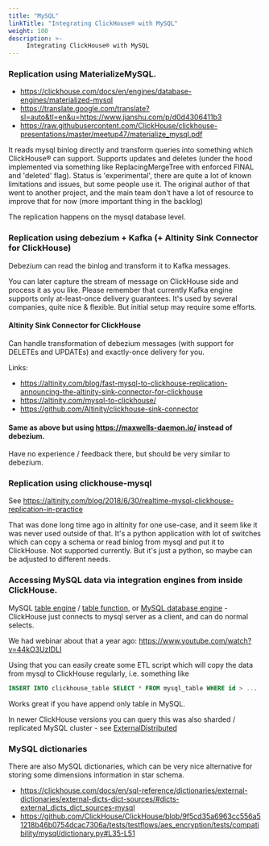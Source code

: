 ```yaml
---
title: "MySQL"
linkTitle: "Integrating ClickHouse® with MySQL"
weight: 100
description: >-
     Integrating ClickHouse® with MySQL
---
```


### Replication using MaterializeMySQL.

- https://clickhouse.com/docs/en/engines/database-engines/materialized-mysql
- https://translate.google.com/translate?sl=auto&tl=en&u=https://www.jianshu.com/p/d0d4306411b3
- https://raw.githubusercontent.com/ClickHouse/clickhouse-presentations/master/meetup47/materialize_mysql.pdf

It reads mysql binlog directly and transform queries into something which ClickHouse® can support. Supports updates and deletes (under the hood implemented via something like ReplacingMergeTree with enforced FINAL and 'deleted' flag). Status is 'experimental', there are quite a lot of known limitations and issues, but some people use it. The original author of that went to another project, and the main team don't have a lot of resource to improve that for now (more important thing in the backlog)

The replication happens on the mysql database level.

### Replication using debezium + Kafka (+ Altinity Sink Connector for ClickHouse)

Debezium can read the binlog and transform it to Kafka messages. 

You can later capture the stream of message on ClickHouse side and process it as you like.
Please remember that currently Kafka engine supports only at-least-once delivery guarantees.
It's used by several companies, quite nice & flexible. But initial setup may require some efforts.

#### Altinity Sink Connector for ClickHouse

Can handle transformation of debezium messages (with support for DELETEs and UPDATEs) and exactly-once delivery for you. 

Links:
* https://altinity.com/blog/fast-mysql-to-clickhouse-replication-announcing-the-altinity-sink-connector-for-clickhouse
* https://altinity.com/mysql-to-clickhouse/
* https://github.com/Altinity/clickhouse-sink-connector

#### Same as above but using https://maxwells-daemon.io/ instead of debezium.

Have no experience / feedback there, but should be very similar to debezium.

### Replication using clickhouse-mysql

See https://altinity.com/blog/2018/6/30/realtime-mysql-clickhouse-replication-in-practice

That was done long time ago in altinity for one use-case, and it seem like it was never used outside of that.
It's a python application with lot of switches which can copy a schema or read binlog from mysql and put it to ClickHouse.
Not supported currently. But it's just a python, so maybe can be adjusted to different needs.

### Accessing MySQL data via integration engines from inside ClickHouse.

MySQL [table engine](https://clickhouse.com/docs/en/engines/table-engines/integrations/mysql/) / [table function](https://clickhouse.com/docs/en/sql-reference/table-functions/mysql/), or [MySQL database engine](https://clickhouse.com/docs/en/engines/database-engines/mysql/) - ClickHouse just connects to mysql server as a client, and can do normal selects.

We had webinar about that a year ago: https://www.youtube.com/watch?v=44kO3UzIDLI

Using that you can easily create some ETL script which will copy the data from mysql to ClickHouse regularly, i.e. something like

```sql
INSERT INTO clickhouse_table SELECT * FROM mysql_table WHERE id > ...
```

Works great if you have append only table in MySQL.

In newer ClickHouse versions you can query this was also sharded / replicated MySQL cluster - see [ExternalDistributed](https://clickhouse.com/docs/en/engines/table-engines/integrations/ExternalDistributed/)


### MySQL dictionaries

There are also MySQL dictionaries, which can be very nice alternative for storing some dimensions information in star schema.

- https://clickhouse.com/docs/en/sql-reference/dictionaries/external-dictionaries/external-dicts-dict-sources/#dicts-external_dicts_dict_sources-mysql
- https://github.com/ClickHouse/ClickHouse/blob/9f5cd35a6963cc556a51218b46b0754dcac7306a/tests/testflows/aes_encryption/tests/compatibility/mysql/dictionary.py#L35-L51
